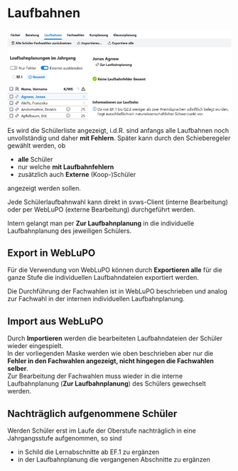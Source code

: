 # Laufbahnen

![SVWS_Oberstufe_Laufbahn_1](./graphics/SVWS_Oberstufe_Laufbahn_1.png)  

Es wird die Schülerliste angezeigt, i.d.R. sind anfangs alle Laufbahnen noch unvollständig und daher **mit Fehlern**.
Später kann durch den Schieberegeler gewählt werden, ob  

+ **alle** Schüler
+ nur welche **mit Laufbahnfehlern**
+ zusätzlich auch **Externe** (Koop-)Schüler  

angezeigt werden sollen.  

Jede Schülerlaufbahnwahl kann direkt in svws-Client (interne Bearbeitung) oder per WebLuPO (externe Bearbeitung) durchgeführt werden.  

Intern gelangt man per **Zur Laufbahnplanung** in die individuelle Laufbahnplanung des jeweiligen Schülers.  

## Export in WebLuPO

Für die Verwendung von WebLuPO können durch **Exportieren alle** für die ganze Stufe die individuellen Laufbahndateien exportiert werden.  

Die Durchführung der Fachwahlen ist in WebLuPO beschrieben und analog zur Fachwahl in der internen individuellen Laufbahnplanung.

## Import aus WebLuPO

Durch **Importieren** werden die bearbeiteten Laufbahndateien der Schüler wieder eingespielt.  
In der vorliegenden Maske werden wie oben beschrieben aber nur die **Fehler in den Fachwahlen angezeigt, nicht hingegen die Fachwahlen selber**.  
Zur Bearbeitung der Fachwahlen muss wieder in die interne Laufbahnplanung (**Zur Laufbahnplanung**) des Schülers gewechselt werden.

## Nachträglich aufgenommene Schüler  

Werden Schüler erst im Laufe der Oberstufe nachträglich in eine Jahrgangsstufe aufgenommen, so sind

+ in Schild die Lernabschnitte ab EF.1 zu ergänzen
+ in der Laufbahnplanung die vergangenen Abschnitte zu ergänzen
